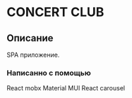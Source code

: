 # CONCERT CLUB

## Описание

SPA приложение.

### Написанно с помощью

React
mobx
Material MUI
React carousel
